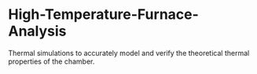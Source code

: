 # High-Temperature-Furnace-Analysis
Thermal simulations  to accurately model and verify the theoretical thermal properties of the chamber.
